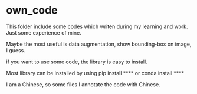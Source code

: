 # own_code
This folder include some codes which writen during my learning and work. Just some experience of mine.

Maybe the most useful is data augmentation, show bounding-box on image, I guess.

if you want to use some code, the library is easy to install. 

Most library can be installed by using pip install **** or conda install ****

I am a Chinese, so some files I annotate the code with Chinese.
